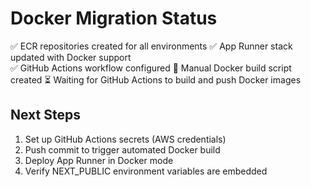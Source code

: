 # Docker Migration Status

✅ ECR repositories created for all environments
✅ App Runner stack updated with Docker support  
✅ GitHub Actions workflow configured
🔄 Manual Docker build script created
⏳ Waiting for GitHub Actions to build and push Docker images

## Next Steps
1. Set up GitHub Actions secrets (AWS credentials)
2. Push commit to trigger automated Docker build
3. Deploy App Runner in Docker mode
4. Verify NEXT_PUBLIC environment variables are embedded
